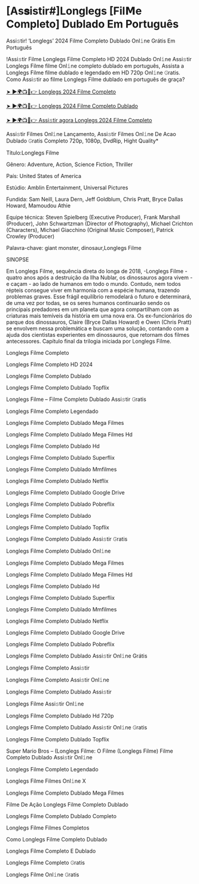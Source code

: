 # [As𝐬istir#]Longlegs [Fil𝗠e Completo] Dublado Em Português
Assi𝚜tir! ‘Longlegs’ 2024 Filme Completo Dublado Onl𝚒ne Grátis Em Português

!Assi𝚜tir Filme Longlegs Filme Completo HD 2024 Dublado Onl𝚒ne Assi𝚜tir Longlegs Filme filme Onl𝚒ne completo dublado em português, Assista a Longlegs Filme filme dublado e legendado em HD 720p Onl𝚒ne 𝙶ratis. Como Assi𝚜tir ao filme Longlegs Filme dublado em português de graça?

[➤ ►🌍📺📱👉 Longlegs 2024 Filme Completo](https://t.co/7zvQ94zgXR)

[➤ ►🌍📺📱👉 Longlegs 2024 Filme Completo Dublado](https://t.co/7zvQ94zgXR)

[➤ ►🌍📺📱👉 Assi𝚜tir agora Longlegs 2024 Filme Completo](https://t.co/7zvQ94zgXR)

Assi𝚜tir Filmes Onl𝚒ne Lançamento, Assi𝚜tir Filmes Onl𝚒ne De Acao Dublado 𝙶ratis Completo 720p, 1080p, DvdRip, Hight Quality*



Título:Longlegs Filme



Gênero: Adventure, Action, Science Fiction, Thriller



País: United States of America



Estúdio: Amblin Entertainment, Universal Pictures



Fundida: Sam Neill, Laura Dern, Jeff Goldblum, Chris Pratt, Bryce Dallas Howard, Mamoudou Athie



Equipe técnica: Steven Spielberg (Executive Producer), Frank Marshall (Producer), John Schwartzman (Director of Photography), Michael Crichton (Characters), Michael Giacchino (Original Music Composer), Patrick Crowley (Producer)



Palavra-chave: giant monster, dinosaur,Longlegs Filme



SINOPSE



Em Longlegs Filme, sequência direta do longa de 2018, -Longlegs Filme - quatro anos após a destruição da Ilha Nublar, os dinossauros agora vivem - e caçam - ao lado de humanos em todo o mundo. Contudo, nem todos répteis consegue viver em harmonia com a espécie humana, trazendo problemas graves. Esse frágil equilíbrio remodelará o futuro e determinará, de uma vez por todas, se os seres humanos continuarão sendo os principais predadores em um planeta que agora compartilham com as criaturas mais temíveis da história em uma nova era. Os ex-funcionários do parque dos dinossauros, Claire (Bryce Dallas Howard) e Owen (Chris Pratt) se envolvem nessa problemática e buscam uma solução, contando com a ajuda dos cientistas experientes em dinossauros, que retornam dos filmes antecessores. Capítulo final da trilogia iniciada por Longlegs Filme.



Longlegs Filme Completo



Longlegs Filme Completo HD 2024



Longlegs Filme Completo Dublado



Longlegs Filme Completo Dublado Topflix



Longlegs Filme – Filme Completo Dublado Assi𝚜tir 𝙶ratis



Longlegs Filme Completo Legendado



Longlegs Filme Completo Dublado Mega Filmes



Longlegs Filme Completo Dublado Mega Filmes Hd



Longlegs Filme Completo Dublado Hd



Longlegs Filme Completo Dublado Superflix



Longlegs Filme Completo Dublado Mmfilmes



Longlegs Filme Completo Dublado Netflix



Longlegs Filme Completo Dublado Google Drive



Longlegs Filme Completo Dublado Pobreflix



Longlegs Filme Completo Dublado



Longlegs Filme Completo Dublado Topflix



Longlegs Filme Completo Dublado Assi𝚜tir 𝙶ratis



Longlegs Filme Completo Dublado Onl𝚒ne



Longlegs Filme Completo Dublado Mega Filmes



Longlegs Filme Completo Dublado Mega Filmes Hd



Longlegs Filme Completo Dublado Hd



Longlegs Filme Completo Dublado Superflix



Longlegs Filme Completo Dublado Mmfilmes



Longlegs Filme Completo Dublado Netflix



Longlegs Filme Completo Dublado Google Drive



Longlegs Filme Completo Dublado Pobreflix



Longlegs Filme Completo Dublado Assi𝚜tir Onl𝚒ne Grátis



Longlegs Filme Completo Assi𝚜tir



Longlegs Filme Completo Assi𝚜tir Onl𝚒ne



Longlegs Filme Completo Dublado Assi𝚜tir



Longlegs Filme Assi𝚜tir Onl𝚒ne



Longlegs Filme Completo Dublado Hd 720p



Longlegs Filme Completo Dublado Assi𝚜tir Onl𝚒ne 𝙶ratis



Longlegs Filme Completo Dublado Topflix



Super Mario Bros – (Longlegs Filme: O Filme (Longlegs Filme) Filme Completo Dublado Assi𝚜tir Onl𝚒ne



Longlegs Filme Completo Legendado



Longlegs Filme Filmes Onl𝚒ne X



Longlegs Filme Completo Dublado Mega Filmes



Filme De Ação Longlegs Filme Completo Dublado



Longlegs Filme Completo Dublado Completo



Longlegs Filme Filmes Completos



Como Longlegs Filme Completo Dublado



Longlegs Filme Completo E Dublado



Longlegs Filme Completo 𝙶ratis



Longlegs Filme Onl𝚒ne 𝙶ratis
